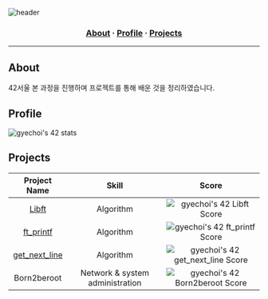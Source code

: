 ![header](https://capsule-render.vercel.app/api?type=transparent&fontColor=703ee5&height=120&section=header&text=42cursus&fontSize=70&desc=in%20seoul%20campus&descAlignY=75&descAlign=60)

<h3 align="center">
	<a href="#about">About</a>
	<span> · </span>
	<a href="#profile">Profile</a>
	<span> · </span>
	<a href="#projects">Projects</a>
</h3>

---

## About

42서울 본 과정을 진행하며 프로젝트를 통해 배운 것을 정리하였습니다.

## Profile

![gyechoi's 42 stats](https://badge42.vercel.app/api/v2/clg4nlglu005408lb4d1pxbkq/stats?cursusId=21&coalitionId=85)

## Projects

|Project Name |Skill |Score |
|:---:        |:---: |:---:	|
|[Libft](https://github.com/Gyeongsu1997/42cursus/tree/main/Libft) |Algorithm |![gyechoi's 42 Libft Score](https://badge42.vercel.app/api/v2/clg4nlglu005408lb4d1pxbkq/project/3024476) |
|[ft_printf](https://github.com/Gyeongsu1997/42cursus/tree/main/ft_printf) |Algorithm |![gyechoi's 42 ft_printf Score](https://badge42.vercel.app/api/v2/clg4nlglu005408lb4d1pxbkq/project/3033503) |
|[get_next_line](https://github.com/Gyeongsu1997/42cursus/tree/main/get_next_line)		|Algorithm |![gyechoi's 42 get_next_line Score](https://badge42.vercel.app/api/v2/clg4nlglu005408lb4d1pxbkq/project/3033502) |
|Born2beroot |Network & system administration |![gyechoi's 42 Born2beroot Score](https://badge42.vercel.app/api/v2/clg4nlglu005408lb4d1pxbkq/project/3033501) |
